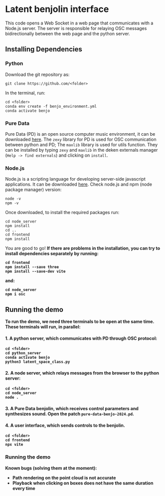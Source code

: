 # Latent benjolin interface

This code opens a Web Socket in a web page that communicates with a Node.js server.
The server is responsible for relaying OSC messages bidirectionally between the web page and the python server.

## Installing Dependencies

### Python
Download the git repository as:
```
git clone https://github.com/<folder>
```
In the terminal, run: 
```
cd <folder>
conda env create -f benjo_environment.yml
conda activate benjo
```

### Pure Data
Pure Data (PD) is an open source computer music environment, it can be downloaded [here](https://puredata.info/downloads). 
The `zexy` library for PD is used for OSC communication between python and PD; The `maxlib` library is used for utils function. They can be installed by typing `zexy`  and `maxlib` in the deken externals manager (`Help -> find externals`) and clicking on `install`.

### Node.js
Node.js is a scripting language for developing server-side javascript applications. It can be downloaded [here](https://nodejs.org/en). 
Check node.js and npm (node package manager) version:
```
node -v
npm -v
```
Once downloaded, to install the required packages run:
```
cd node_server
npm install
cd ..
cd frontend
npm install
```
You are good to go!
<b>If there are problems in the installation<b>, you can try to install dependencies separately by running:
```
cd frontend
npm install --save three 
npm install --save-dev vite
```
and:
```
cd node_server
npm i osc
```


## Running the demo

To run the demo, we need three terminals to be open at the same time. These terminals will run, in parallel:
#### 1. A python server, which communicates with PD through OSC protocol:

```
cd <folder>
cd python_server
conda activate benjo
python3 latent_space_class.py
```

#### 2. A node server, which relays messages from the browser to the python server:

```
cd <folder>
cd node_server
node .
```

#### 3. A Pure Data benjolin, which receives control parameters and synthesizes sound. Open the patch <code>pure-data-benjo-2024.pd</code>.

#### 4. A user interface, which sends controls to the benjolin. 
```
cd <folder>
cd frontend
npx vite
```

### Running the demo
Known bugs (solving them at the moment):
- Path rendering on the point cloud is not accurate
- Playback when clicking on boxes does not have the same duration every time

